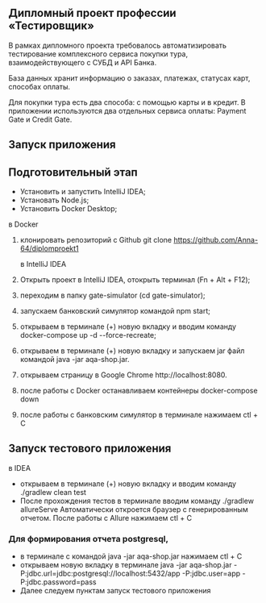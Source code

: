 ## Дипломный проект профессии «Тестировщик»
В рамках дипломного проекта требовалось автоматизировать тестирование комплексного сервиса покупки тура, 
взаимодействующего с СУБД и API Банка.

База данных хранит информацию о заказах, платежах, статусах карт, способах оплаты.

Для покупки тура есть два способа: с помощью карты и в кредит. 
В приложении используются два отдельных сервиса оплаты: Payment Gate и Credit Gate.

## Запуск приложения

## Подготовительный этап
- Установить и запустить IntelliJ IDEA;
- Установать Node.js;
- Установить Docker Desktop;

 в Docker 
1) клонировать репозиторий с Github git clone https://github.com/Anna-64/diplomproekt1

   в IntelliJ IDEA
2) Открыть проект в IntelliJ IDEA, отокрыть терминал (Fn + Alt + F12);
3) переходим в папку gate-simulator (cd gate-simulator);
4) запускаем банковский симулятор командой npm start;
5) открываем в терминале (+) новую вкладку и вводим команду docker-compose up -d --force-recreate;
6) открываем в терминале (+) новую вкладку и запускаем jar файл командой java -jar aqa-shop.jar.
7) открываем страницу в Google Chrome http://localhost:8080.
8) после работы с Docker останавливаем контейнеры docker-compose down
9) после работы с банковским симулятор в терминале нажимаем ctl + C


 ## Запуск тестового приложения
в IDEA 
- открываем в терминале (+) новую вкладку и вводим команду ./gradlew clean test
- После прохождения тестов в терминале вводим команду ./gradlew allureServe
Автоматически откроется браузер с генерированным отчетом. 
После работы с Allure нажимаем ctl + C
### Для формирования отчета postgresql, 
- в терминале с командой java -jar aqa-shop.jar нажимаем ctl + C
- открываем новую вкладку в терминале java -jar aqa-shop.jar -P:jdbc.url=jdbc:postgresql://localhost:5432/app -P:jdbc.user=app -P:jdbc.password=pass
- Далее следуем пунктам запуск тестового приложения

